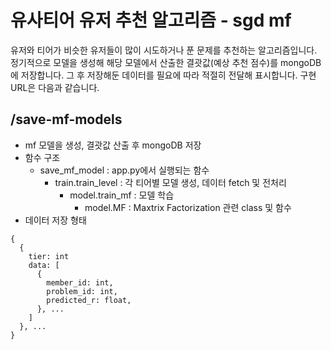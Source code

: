 # 유사티어 유저 추천 알고리즘 - sgd mf
유저와 티어가 비슷한 유저들이 많이 시도하거나 푼 문제를 추천하는 알고리즘입니다. 정기적으로 모델을 생성해 해당 모델에서 산출한 결괏값(예상 추천 점수)를 mongoDB에 저장합니다. 그 후 저장해둔 데이터를 필요에 따라 적절히 전달해 표시합니다. 구현 URL은 다음과 같습니다.

## /save-mf-models
- mf 모델을 생성, 결괏값 산출 후 mongoDB 저장
- 함수 구조
  - save_mf_model : app.py에서 실행되는 함수
    - train.train_level : 각 티어별 모델 생성, 데이터 fetch 및 전처리
      - model.train_mf : 모델 학습
        - model.MF : Maxtrix Factorization 관련 class 및 함수
- 데이터 저장 형태
```
{
  {
    tier: int
    data: [
      {
        member_id: int,
        problem_id: int,
        predicted_r: float,
      }, ...
    ]
  }, ...
}
```